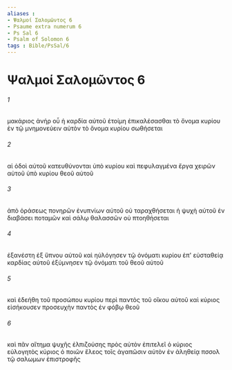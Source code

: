 ```yaml
---
aliases : 
- Ψαλμοί Σαλoμῶντος 6
- Psaume extra numerum 6
- Ps Sal 6
- Psalm of Solomon 6
tags : Bible/PsSal/6
---
```


# Ψαλμοί Σαλoμῶντος 6

###### 1
μακάριος ἀνήρ οὗ ἡ καρδία αὐτοῦ ἑτοίμη ἐπικαλέσασθαι τὸ ὄνομα κυρίου ἐν τῷ μνημονεύειν αὐτὸν τὸ ὄνομα κυρίου σωθήσεται
###### 2
αἱ ὁδοὶ αὐτοῦ κατευθύνονται ὑπὸ κυρίου καὶ πεφυλαγμένα ἔργα χειρῶν αὐτοῦ ὑπὸ κυρίου θεοῦ αὐτοῦ
###### 3
ἀπὸ ὁράσεως πονηρῶν ἐνυπνίων αὐτοῦ οὐ ταραχθήσεται ἡ ψυχὴ αὐτοῦ ἐν διαβάσει ποταμῶν καὶ σάλῳ θαλασσῶν οὐ πτοηθήσεται
###### 4
ἐξανέστη ἐξ ὕπνου αὐτοῦ καὶ ηὐλόγησεν τῷ ὀνόματι κυρίου ἐπ' εὐσταθείᾳ καρδίας αὐτοῦ ἐξύμνησεν τῷ ὀνόματι τοῦ θεοῦ αὐτοῦ
###### 5
καὶ ἐδεήθη τοῦ προσώπου κυρίου περὶ παντὸς τοῦ οἴκου αὐτοῦ καὶ κύριος εἰσήκουσεν προσευχὴν παντὸς ἐν φόβῳ θεοῦ
###### 6
καὶ πᾶν αἴτημα ψυχῆς ἐλπιζούσης πρὸς αὐτὸν ἐπιτελεῖ ὁ κύριος εὐλογητὸς κύριος ὁ ποιῶν ἔλεος τοῖς ἀγαπῶσιν αὐτὸν ἐν ἀληθείᾳ πσσολ τῷ σαλωμων ἐπιστροφῆς
